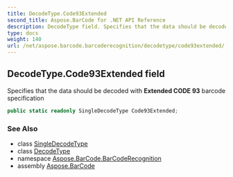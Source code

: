 ```yaml
---
title: DecodeType.Code93Extended
second_title: Aspose.BarCode for .NET API Reference
description: DecodeType field. Specifies that the data should be decoded with Extended CODE 93 barcode specification
type: docs
weight: 140
url: /net/aspose.barcode.barcoderecognition/decodetype/code93extended/
---
```

## DecodeType.Code93Extended field

Specifies that the data should be decoded with **Extended CODE 93** barcode specification

```csharp
public static readonly SingleDecodeType Code93Extended;
```

### See Also

* class [SingleDecodeType](../../singledecodetype/)
* class [DecodeType](../)
* namespace [Aspose.BarCode.BarCodeRecognition](../../decodetype/)
* assembly [Aspose.BarCode](../../../)


